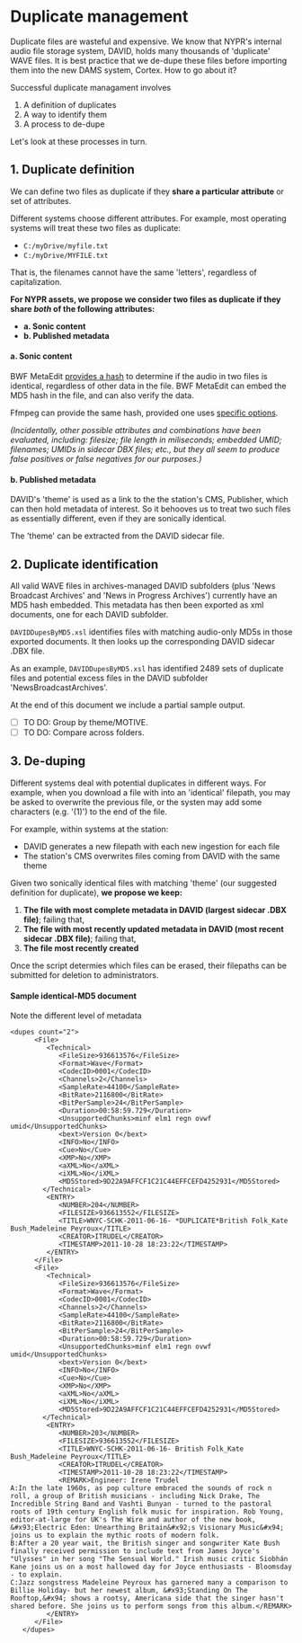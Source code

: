 # Duplicate management
Duplicate files are wasteful and expensive. We know that NYPR's internal audio file storage system, DAVID, holds many thousands of 'duplicate' WAVE files. It is best practice that we de-dupe these files before importing them into the new DAMS system, Cortex. How to go about it?

Successful duplicate managament involves
1. A definition of duplicates
2. A way to identify them
3. A process to de-dupe

Let's look at these processes in turn.

## 1. Duplicate definition

We can define two files as duplicate if they **share a particular attribute** or set of attributes. 

Different systems choose different attributes. For example, most operating systems will treat these two files as duplicate:
* ```C:/myDrive/myfile.txt```
* ```C:/myDrive/MYFILE.txt```

That is, the filenames cannot have the same 'letters', regardless of capitalization.

**For NYPR assets, we propose we consider two files as duplicate if they share _both_ of the following attributes:**
   * **a. Sonic content**
   * **b. Published metadata**


#### a. Sonic content
BWF MetaEdit [provides a hash](https://mediaarea.net/BWFMetaEdit/md5) to determine if the audio in two files is identical, regardless of other data in the file. BWF MetaEdit can embed the MD5 hash in the file, and can also verify the data.

Ffmpeg can provide the same hash, provided one uses [specific options](https://superuser.com/questions/1044413/audio-md5-checksum-with-ffmpeg).

_(Incidentally, other possible attributes and combinations have been evaluated, including: filesize; file length in miliseconds; embedded UMID; filenames; UMIDs in sidecar DBX files; etc., but they all seem to produce false positives or false negatives for our purposes.)_

#### b. Published metadata
DAVID's 'theme' is used as a link to the the station's CMS, Publisher, which can then hold metadata of interest. So it behooves us to treat two such files as essentially different, even if they are sonically identical.

The 'theme' can be extracted from the DAVID sidecar file.

## 2. Duplicate identification
All valid WAVE files in archives-managed DAVID subfolders (plus 'News Broadcast Archives' and 'News in Progress Archives') currently have an MD5 hash embedded. This metadata has then been exported as xml documents, one for each DAVID subfolder.

```DAVIDDupesByMD5.xsl``` identifies files with matching audio-only MD5s in those exported documents. It then looks up the corresponding DAVID sidecar .DBX file.

As an example, ```DAVIDDupesByMD5.xsl``` has identified 2489 sets of duplicate files and potential excess files in the DAVID subfolder 'NewsBroadcastArchives'.

At the end of this document we include a partial sample output.

- [ ] TO DO: Group by theme/MOTIVE. 
- [ ] TO DO: Compare across folders.

## 3. De-duping
Different systems deal with potential duplicates in different ways. For example, when you download a file with into an 'identical' filepath, you may be asked to overwrite the previous file, or the systen may add some characters (e.g. '(1)') to the end of the file.

For example, within systems at the station:

- DAVID generates a new filepath with each new ingestion for each file
- The station's CMS overwrites files coming from DAVID with the same theme

Given two sonically identical files with matching 'theme' (our suggested definition for duplicate), **we propose we keep:**

1. **The file with most complete metadata in DAVID (largest sidecar .DBX file)**; failing that, 
2. **The file with most recently updated metadata in DAVID (most recent sidecar .DBX file)**; failing that,
3. **The file most recently created**

Once the script determies which files can be erased, their filepaths can be submitted for deletion to administrators.

#### Sample identical-MD5 document

Note the different level of metadata
```
<dupes count="2">
      <File>
         <Technical>
            <FileSize>936613576</FileSize>
            <Format>Wave</Format>
            <CodecID>0001</CodecID>
            <Channels>2</Channels>
            <SampleRate>44100</SampleRate>
            <BitRate>2116800</BitRate>
            <BitPerSample>24</BitPerSample>
            <Duration>00:58:59.729</Duration>
            <UnsupportedChunks>minf elm1 regn ovwf umid</UnsupportedChunks>
            <bext>Version 0</bext>
            <INFO>No</INFO>
            <Cue>No</Cue>
            <XMP>No</XMP>
            <aXML>No</aXML>
            <iXML>No</iXML>
            <MD5Stored>9D22A9AFFCF1C21C44EFFCEFD4252931</MD5Stored>
        </Technical>
         <ENTRY>
            <NUMBER>204</NUMBER>
            <FILESIZE>936613552</FILESIZE>
            <TITLE>WNYC-SCHK-2011-06-16- *DUPLICATE*British Folk_Kate Bush_Madeleine Peyroux</TITLE>
            <CREATOR>ITRUDEL</CREATOR>
            <TIMESTAMP>2011-10-28 18:23:22</TIMESTAMP>
         </ENTRY>
      </File>
      <File>
         <Technical>
            <FileSize>936613576</FileSize>
            <Format>Wave</Format>
            <CodecID>0001</CodecID>
            <Channels>2</Channels>
            <SampleRate>44100</SampleRate>
            <BitRate>2116800</BitRate>
            <BitPerSample>24</BitPerSample>
            <Duration>00:58:59.729</Duration>
            <UnsupportedChunks>minf elm1 regn ovwf umid</UnsupportedChunks>
            <bext>Version 0</bext>
            <INFO>No</INFO>
            <Cue>No</Cue>
            <XMP>No</XMP>
            <aXML>No</aXML>
            <iXML>No</iXML>
            <MD5Stored>9D22A9AFFCF1C21C44EFFCEFD4252931</MD5Stored>
        </Technical>
         <ENTRY>
            <NUMBER>203</NUMBER>
            <FILESIZE>936613552</FILESIZE>
            <TITLE>WNYC-SCHK-2011-06-16- British Folk_Kate Bush_Madeleine Peyroux</TITLE>
            <CREATOR>ITRUDEL</CREATOR>
            <TIMESTAMP>2011-10-28 18:23:22</TIMESTAMP>
            <REMARK>Engineer: Irene Trudel
A:In the late 1960s, as pop culture embraced the sounds of rock n roll, a group of British musicians - including Nick Drake, The Incredible String Band and Vashti Bunyan - turned to the pastoral roots of 19th century English folk music for inspiration. Rob Young, editor-at-large for UK's The Wire and author of the new book, &#x93;Electric Eden: Unearthing Britain&#x92;s Visionary Music&#x94; joins us to explain the mythic roots of modern folk.
B:After a 20 year wait, the British singer and songwriter Kate Bush finally received permission to include text from James Joyce's "Ulysses" in her song "The Sensual World." Irish music critic Siobhán Kane joins us on a most hallowed day for Joyce enthusiasts - Bloomsday - to explain.
C:Jazz songstress Madeleine Peyroux has garnered many a comparison to Billie Holiday- but her newest album, &#x93;Standing On The Rooftop,&#x94; shows a rootsy, Americana side that the singer hasn't shared before. She joins us to perform songs from this album.</REMARK>
         </ENTRY>
      </File>
   </dupes>
```
